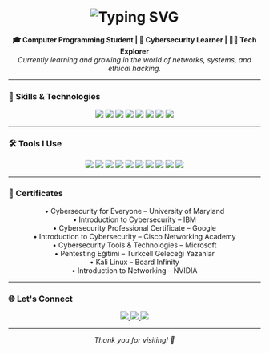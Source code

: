 <h1 align="center">
  <img src="https://readme-typing-svg.herokuapp.com?font=Fira+Code&size=25&duration=3000&pause=1000&color=0A6EBD&center=true&vCenter=true&width=500&lines=Hello!+I'm+Enes+Yavuzarslan;Cybersecurity+Enthusiast+%F0%9F%94%90;Student+%7C+Developer" alt="Typing SVG" />
</h1>

<p align="center">
  <b>🎓 Computer Programming Student | 🔐 Cybersecurity Learner | 👨‍💻 Tech Explorer</b><br>
  <i>Currently learning and growing in the world of networks, systems, and ethical hacking.</i>
</p>

---

### 🧠 Skills & Technologies

<p align="center">
  <img src="https://img.shields.io/badge/HTML-E34F26?style=for-the-badge&logo=html5&logoColor=white"/>
  <img src="https://img.shields.io/badge/CSS-1572B6?style=for-the-badge&logo=css3&logoColor=white"/>
  <img src="https://img.shields.io/badge/JavaScript-F7DF1E?style=for-the-badge&logo=javascript&logoColor=black"/>
  <img src="https://img.shields.io/badge/Python-3776AB?style=for-the-badge&logo=python&logoColor=white"/>
  <img src="https://img.shields.io/badge/PHP-777BB4?style=for-the-badge&logo=php&logoColor=white"/>
  <img src="https://img.shields.io/badge/C-A8B9CC?style=for-the-badge&logo=c&logoColor=black"/>
  <img src="https://img.shields.io/badge/C%2B%2B-00599C?style=for-the-badge&logo=c%2B%2B&logoColor=white"/>
  <img src="https://img.shields.io/badge/C%23-239120?style=for-the-badge&logo=c-sharp&logoColor=white"/>
</p>

---

### 🛠️ Tools I Use

<p align="center">
  <img src="https://img.shields.io/badge/Kali%20Linux-557C94?style=for-the-badge&logo=linux&logoColor=white"/>
  <img src="https://img.shields.io/badge/Burp%20Suite-FF6F00?style=for-the-badge&logo=burp-suite&logoColor=white"/>
  <img src="https://img.shields.io/badge/Visual%20Studio%20Code-007ACC?style=for-the-badge&logo=visual-studio-code&logoColor=white"/>
  <img src="https://img.shields.io/badge/Nmap-214478?style=for-the-badge&logo=nmap&logoColor=white"/>
  <img src="https://img.shields.io/badge/Bettercap-cc0000?style=for-the-badge"/>
  <img src="https://img.shields.io/badge/Netdiscover-333333?style=for-the-badge"/>
  <img src="https://img.shields.io/badge/Metasploit-3e8ecf?style=for-the-badge&logo=metasploit&logoColor=white"/>
  <img src="https://img.shields.io/badge/VirtualBox-183A61?style=for-the-badge&logo=virtualbox&logoColor=white"/>
  <img src="https://img.shields.io/badge/Wireshark-1679A7?style=for-the-badge&logo=wireshark&logoColor=white"/>
  <img src="https://img.shields.io/badge/Terminal-Bash-4EAA25?style=for-the-badge&logo=gnubash&logoColor=white"/>
</p>

---

### 📜 Certificates

<p align="center">
  • Cybersecurity for Everyone – University of Maryland<br>
  • Introduction to Cybersecurity – IBM<br>
  • Cybersecurity Professional Certificate – Google<br>
  • Introduction to Cybersecurity – Cisco Networking Academy<br>
  • Cybersecurity Tools & Technologies – Microsoft<br>
  • Pentesting Eğitimi – Turkcell Geleceği Yazanlar<br>
  • Kali Linux – Board Infinity<br>
  • Introduction to Networking – NVIDIA<br>
</p>

---

### 🌐 Let's Connect

<p align="center">
  <a href="https://www.linkedin.com/in/enesyavuzarslan/" target="_blank">
    <img src="https://img.shields.io/badge/LinkedIn-0A66C2?style=for-the-badge&logo=linkedin&logoColor=white"/>
  </a>
  <a href="https://github.com/enesyavuzarslannn" target="_blank">
    <img src="https://img.shields.io/badge/GitHub-000?style=for-the-badge&logo=github&logoColor=white"/>
  </a>
  <a href="https://medium.com/@ensyazilim1" target="_blank">
    <img src="https://img.shields.io/badge/Medium-000000?style=for-the-badge&logo=medium&logoColor=white"/>
  </a>
</p>

---

<p align="center"><i>Thank you for visiting! 🚀</i></p>
